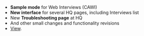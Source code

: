 -   **Sample mode** for Web Interviews (CAWI)
-   **New interface** for several HQ pages, including Interviews list
-   New **Troubleshooting page** at HQ
-   And other small changes and functionality revisions
-   [View](/release-notes/version-5-20).